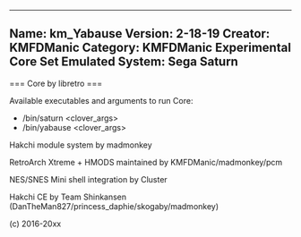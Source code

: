 -----------------------
Name: km_Yabause
Version: 2-18-19
Creator: KMFDManic
Category: KMFDManic Experimental Core Set
Emulated System: Sega Saturn
-----------------------
=== Core by libretro ===

Available executables and arguments to run Core:
- /bin/saturn <rom> <clover_args>
- /bin/yabause <rom> <clover_args>

Hakchi module system by madmonkey

RetroArch Xtreme + HMODS maintained by KMFDManic/madmonkey/pcm

NES/SNES Mini shell integration by Cluster

Hakchi CE by Team Shinkansen (DanTheMan827/princess_daphie/skogaby/madmonkey)

(c) 2016-20xx
